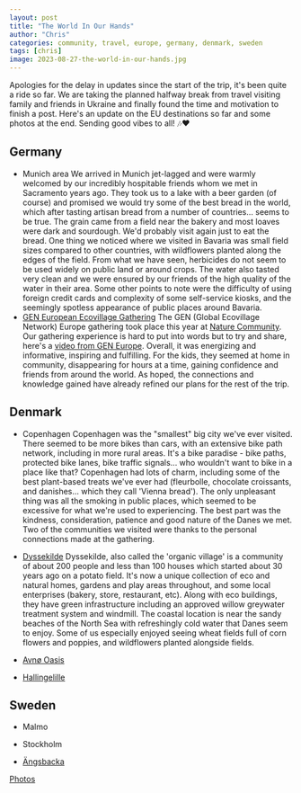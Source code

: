 ```yaml
---
layout: post
title: "The World In Our Hands"
author: "Chris"
categories: community, travel, europe, germany, denmark, sweden
tags: [chris]
image: 2023-08-27-the-world-in-our-hands.jpg
---
```


Apologies for the delay in updates since the start of the trip, it's been quite a ride so far. We are taking the planned halfway break from travel visiting family and friends in Ukraine and finally found the time and motivation to finish a post. Here's an update on the EU destinations so far and some photos at the end. Sending good vibes to all! 🎶❤️ 

## Germany
   - Munich area
We arrived in Munich jet-lagged and were warmly welcomed by our incredibly hospitable friends whom we met in Sacramento years ago. They took us to a lake with a beer garden (of course) and promised we would try some of the best bread in the world, which after tasting artisan bread from a number of countries... seems to be true. The grain came from a field near the bakery and most loaves were dark and sourdough. We'd probably visit again just to eat the bread. One thing we noticed where we visited in Bavaria was small field sizes compared to other countries, with wildflowers planted along the edges of the field. From what we have seen, herbicides do not seem to be used widely on public land or around crops. The water also tasted very clean and we were ensured by our friends of the high quality of the water in their area. Some other points to note were the difficulty of using foreign credit cards and complexity of some self-service kiosks, and the seemingly spotless appearance of public places around Bavaria.
   - [GEN European Ecovillage Gathering](https://ecovillagegathering.org/)
The GEN (Global Ecovillage Network) Europe gathering took place this year at [Nature Community](https://nature.community/). Our gathering experience is hard to put into words but to try and share, here's a [video from GEN Europe](https://youtu.be/syxFDTvYHDI?si=JtYmoQYqODTFtrDG). Overall, it was energizing and informative, inspiring and fulfilling. For the kids, they seemed at home in community, disappearing for hours at a time, gaining confidence and friends from around the world. As hoped, the connections and knowledge gained have already refined our plans for the rest of the trip.

## Denmark
   - Copenhagen
     Copenhagen was the "smallest" big city we've ever visited. There seemed to be more bikes than cars, with an extensive bike path network, including in more rural areas. It's a bike paradise - bike paths, protected bike lanes, bike traffic signals... who wouldn't want to bike in a place like that? Copenhagen had lots of charm, including some of the best plant-based treats we've ever had (fleurbolle, chocolate croissants, and danishes... which they call 'Vienna bread'). The only unpleasant thing was all the smoking in public places, which seemed to be excessive for what we're used to experiencing. The best part was the kindness, consideration, patience and good nature of the Danes we met. Two of the communities we visited were thanks to the personal connections made at the gathering.
   - [Dyssekilde](http://www.dyssekilde.dk/uk)
   Dyssekilde, also called the 'organic village' is a community of about 200 people and less than 100 houses which started about 30 years ago on a potato field. It's now a unique collection of eco and natural homes, gardens and play areas throughout, and some local enterprises (bakery, store, restaurant, etc). Along with eco buildings, they have green infrastructure including an approved willow greywater treatment system and windmill. The coastal location is near the sandy beaches of the North Sea with refreshingly cold water that Danes seem to enjoy. Some of us especially enjoyed seeing wheat fields full of corn flowers and poppies, and wildflowers planted alongside fields.
   - [Avnø Oasis](https://avno-oasis.dk/)


   - [Hallingelille](https://www.hallingelille.dk)




## Sweden
   - Malmo
     

   - Stockholm


   - [Ängsbacka](https://www.angsbacka.com)
     

[Photos](https://photos.app.goo.gl/r6qWZUxnkX384m5fA)
